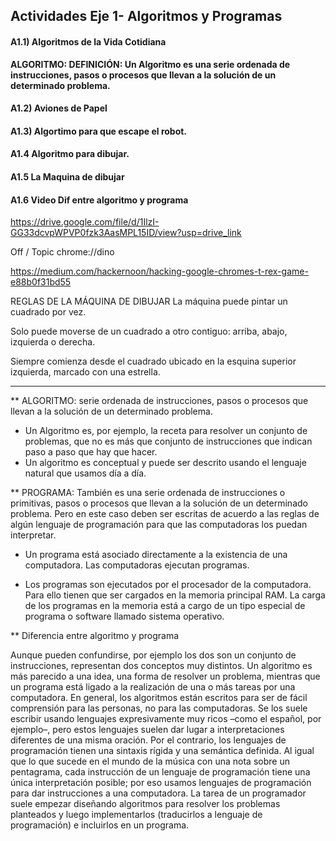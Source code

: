 ## Actividades Eje 1- Algoritmos y Programas

#### A1.1) Algoritmos de la Vida Cotidiana
**ALGORITMO: DEFINICIÓN: Un Algoritmo es una serie ordenada de instrucciones, pasos o procesos que llevan a la solución de un determinado problema.**






#### A1.2) Aviones de Papel
#### A1.3) Algortimo para que escape el robot.



#### A1.4 Algoritmo para dibujar. 
#### A1.5 La Maquina de dibujar
#### A1.6 Video Dif entre algoritmo y programa

https://drive.google.com/file/d/1IlzI-GG33dcvpWPVP0fzk3AasMPL15ID/view?usp=drive_link


Off / Topic 
chrome://dino

https://medium.com/hackernoon/hacking-google-chromes-t-rex-game-e88b0f31bd55



REGLAS DE LA MÁQUINA DE DIBUJAR
La máquina puede pintar un cuadrado por vez. 

Solo puede moverse de un cuadrado a otro contiguo: arriba, abajo, izquierda o derecha. 

Siempre comienza desde el cuadrado ubicado en la esquina superior izquierda, marcado con una estrella. 

____
** ALGORITMO: serie ordenada de instrucciones, pasos o procesos que llevan a la solución de
un determinado problema.
* Un Algoritmo es, por ejemplo, la receta para resolver un conjunto de problemas, que no
es más que conjunto de instrucciones que indican paso a paso que hay que hacer.
* Un algoritmo es conceptual y puede ser descrito usando el lenguaje natural que usamos
día a día.

** PROGRAMA: También es una serie ordenada de instrucciones o primitivas, pasos o procesos
que llevan a la solución de un determinado problema. Pero en este caso deben ser escritas
de acuerdo a las reglas de algún lenguaje de programación para que las computadoras los
puedan interpretar.

* Un programa está asociado directamente a la existencia de una computadora. Las
computadoras ejecutan programas.

* Los programas son ejecutados por el procesador de la computadora. Para ello tienen que
ser cargados en la memoria principal RAM. La carga de los programas en la memoria está a
cargo de un tipo especial de programa o software llamado sistema operativo.

** Diferencia entre algoritmo y programa

Aunque pueden confundirse, por ejemplo los dos son un conjunto de instrucciones,
representan dos conceptos muy distintos. Un algoritmo es más parecido a una idea, una
forma de resolver un problema, mientras que un programa está ligado a la realización de
una o más tareas por una computadora.
En general, los algoritmos están escritos para ser de fácil comprensión para las personas,
no para las computadoras. Se los suele escribir usando lenguajes expresivamente muy ricos
–como el español, por ejemplo–, pero estos lenguajes suelen dar lugar a interpretaciones
diferentes de una misma oración.
Por el contrario, los lenguajes de programación tienen una sintaxis rígida y una semántica
definida. Al igual que lo que sucede en el mundo de la música con una nota sobre un
pentagrama, cada instrucción de un lenguaje de programación tiene una única interpretación
posible; por eso usamos lenguajes de programación para dar instrucciones a una
computadora.
La tarea de un programador suele empezar diseñando algoritmos para resolver los
problemas planteados y luego implementarlos (traducirlos a lenguaje de programación) e
incluirlos en un programa.



